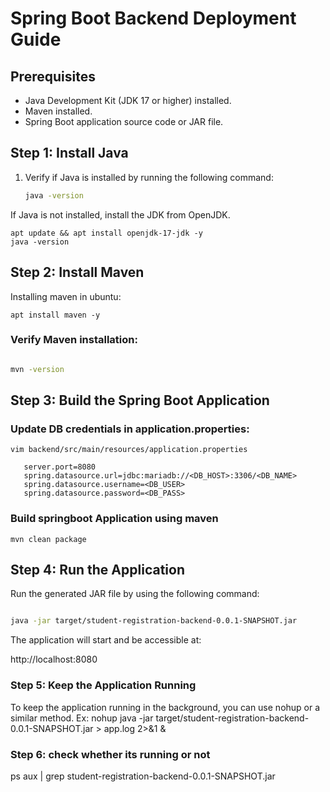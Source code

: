 # Spring Boot Backend Deployment Guide 

## Prerequisites

- Java Development Kit (JDK 17 or higher) installed.
- Maven installed.
- Spring Boot application source code or JAR file.

## Step 1: Install Java

1. Verify if Java is installed by running the following command:

   ```bash
   java -version
   ```

If Java is not installed, install the JDK from OpenJDK.

```shell
apt update && apt install openjdk-17-jdk -y
java -version
```

## Step 2: Install Maven

Installing maven in ubuntu:

```shell
apt install maven -y
```

### Verify Maven installation:

```bash

mvn -version
```

## Step 3: Build the Spring Boot Application

### Update DB credentials in application.properties:

```shell
vim backend/src/main/resources/application.properties

   server.port=8080
   spring.datasource.url=jdbc:mariadb://<DB_HOST>:3306/<DB_NAME>
   spring.datasource.username=<DB_USER>
   spring.datasource.password=<DB_PASS>
```

### Build springboot Application using maven

```shell
mvn clean package
```

## Step 4: Run the Application

Run the generated JAR file by using the following command:

```bash

java -jar target/student-registration-backend-0.0.1-SNAPSHOT.jar
```

The application will start and be accessible at:

http://localhost:8080

### Step 5: Keep the Application Running

To keep the application running in the background, you can use nohup or a similar method. 
Ex: nohup java -jar target/student-registration-backend-0.0.1-SNAPSHOT.jar > app.log 2>&1 &

### Step 6: check whether its running or not
ps aux | grep student-registration-backend-0.0.1-SNAPSHOT.jar
